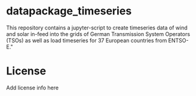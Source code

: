 # datapackage_timeseries
This repository contains a jupyter-script to create timeseries data of wind and solar in-feed into the grids of German Transmission System Operators (TSOs) as well as load timeseries for 37 European countries from ENTSO-E."
# License
Add license info here
